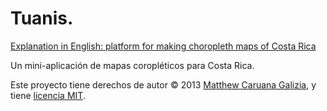 # Tuanis. #

[Explanation in English: platform for making choropleth maps of Costa Rica](http://m.cg/post/54467212396/automating-choropleth-mapmaking-in-the-newsroom)

Un mini-aplicación de mapas coropléticos para Costa Rica.

Este proyecto tiene derechos de autor © 2013 [Matthew Caruana Galizia](https://twitter.com/mcaruanagalizia), y tiene [licencia MIT](http://mattcg.mit-license.org/).
